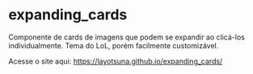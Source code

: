 # expanding_cards
Componente de cards de imagens que podem se expandir ao clicá-los individualmente. Tema do LoL, porém facilmente customizável.

Acesse o site aqui: https://layotsuna.github.io/expanding_cards/
